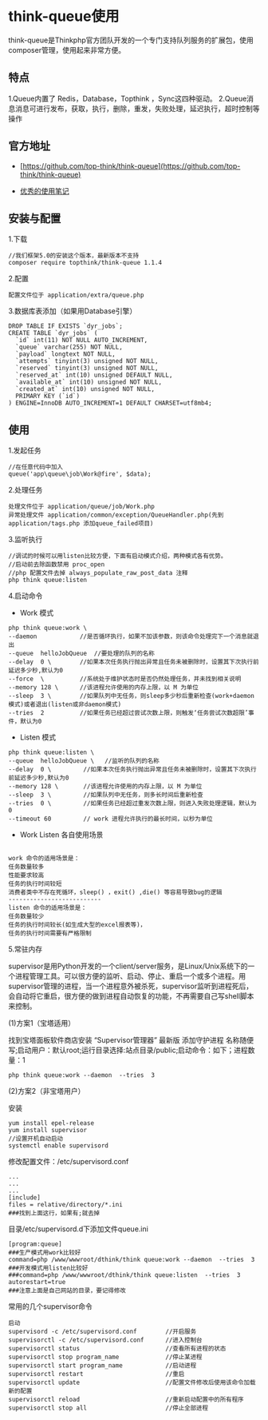 # think-queue使用
think-queue是Thinkphp官方团队开发的一个专门支持队列服务的扩展包，使用composer管理，使用起来非常方便。

## 特点
1.Queue内置了 Redis，Database，Topthink ，Sync这四种驱动。
2.Queue消息消息可进行发布，获取，执行，删除，重发，失败处理，延迟执行，超时控制等操作

## 官方地址
- [https://github.com/top-think/think-queue](https://github.com/top-think/think-queue)

- [优秀的使用笔记](https://github.com/coolseven/notes/blob/master/thinkphp-queue/README.md)

## 安装与配置
1.下载
```
//我们框架5.0的安装这个版本，最新版本不支持
composer require topthink/think-queue 1.1.4
```
2.配置
```
配置文件位于 application/extra/queue.php
```

3.数据库表添加（如果用Database引擎）
```
DROP TABLE IF EXISTS `dyr_jobs`;
CREATE TABLE `dyr_jobs` (
  `id` int(11) NOT NULL AUTO_INCREMENT,
  `queue` varchar(255) NOT NULL,
  `payload` longtext NOT NULL,
  `attempts` tinyint(3) unsigned NOT NULL,
  `reserved` tinyint(3) unsigned NOT NULL,
  `reserved_at` int(10) unsigned DEFAULT NULL,
  `available_at` int(10) unsigned NOT NULL,
  `created_at` int(10) unsigned NOT NULL,
  PRIMARY KEY (`id`)
) ENGINE=InnoDB AUTO_INCREMENT=1 DEFAULT CHARSET=utf8mb4;
```

## 使用
1.发起任务
```
//在任意代码中加入
queue('app\queue\job\Work@fire', $data);
```

2.处理任务
```
处理文件位于 application/queue/job/Work.php
异常处理文件 application/common/exception/QueueHandler.php(先到application/tags.php 添加queue_failed项目)
```

3.监听执行
```
//调试的时候可以用listen比较方便，下面有启动模式介绍，两种模式各有优势。
//启动前去除函数禁用 proc_open
//php 配置文件去掉 always_populate_raw_post_data 注释
php think queue:listen
```

4.启动命令
- Work 模式
```
php think queue:work \
--daemon            //是否循环执行，如果不加该参数，则该命令处理完下一个消息就退出
--queue  helloJobQueue  //要处理的队列的名称
--delay  0 \        //如果本次任务执行抛出异常且任务未被删除时，设置其下次执行前延迟多少秒,默认为0
--force  \          //系统处于维护状态时是否仍然处理任务，并未找到相关说明
--memory 128 \      //该进程允许使用的内存上限，以 M 为单位
--sleep  3 \        //如果队列中无任务，则sleep多少秒后重新检查(work+daemon模式)或者退出(listen或非daemon模式)
--tries  2          //如果任务已经超过尝试次数上限，则触发‘任务尝试次数超限’事件，默认为0
```
- Listen 模式
```
php think queue:listen \
--queue  helloJobQueue \   //监听的队列的名称
--delay  0 \         //如果本次任务执行抛出异常且任务未被删除时，设置其下次执行前延迟多少秒,默认为0
--memory 128 \       //该进程允许使用的内存上限，以 M 为单位
--sleep  3 \         //如果队列中无任务，则多长时间后重新检查
--tries  0 \         //如果任务已经超过重发次数上限，则进入失败处理逻辑，默认为0
--timeout 60         // work 进程允许执行的最长时间，以秒为单位
```
- Work Listen 各自使用场景
```

work 命令的适用场景是：
任务数量较多
性能要求较高
任务的执行时间较短
消费者类中不存在死循环，sleep() ，exit() ,die() 等容易导致bug的逻辑
--------------------------
listen 命令的适用场景是：
任务数量较少
任务的执行时间较长(如生成大型的excel报表等)，
任务的执行时间需要有严格限制
```

5.常驻内存

supervisor是用Python开发的一个client/server服务，是Linux/Unix系统下的一个进程管理工具。可以很方便的监听、启动、停止、重启一个或多个进程。用supervisor管理的进程，当一个进程意外被杀死，supervisor监听到进程死后，会自动将它重启，很方便的做到进程自动恢复的功能，不再需要自己写shell脚本来控制。

(1)方案1（宝塔适用）

找到宝塔面板软件商店安装 “Supervisor管理器” 最新版
添加守护进程
名称随便写;启动用户：默认root;运行目录选择:站点目录/public;启动命令：如下；进程数量：1
```
php think queue:work --daemon  --tries  3
```

(2)方案2（非宝塔用户）

安装
```
yum install epel-release
yum install supervisor
//设置开机自动启动
systemctl enable supervisord
```

修改配置文件：/etc/supervisord.conf
```
...
...
...
[include]
files = relative/directory/*.ini
###找到上面这行，如果有;就去掉
```

目录/etc/supervisord.d下添加文件queue.ini
```
[program:queue]
###生产模式用work比较好
command=php /www/wwwroot/dthink/think queue:work --daemon  --tries  3
###开发模式用listen比较好
###command=php /www/wwwroot/dthink/think queue:listen  --tries  3
autorestart=true
###注意上面是自己网站的目录，要记得修改
```

常用的几个supervisor命令
```
启动
supervisord -c /etc/supervisord.conf        //开启服务
supervisorctl -c /etc/supervisord.conf      //进入控制台
supervisorctl status                        //查看所有进程的状态
supervisorctl stop program_name             //停止某进程
supervisorctl start program_name            //启动进程
supervisorctl restart                       //重启
supervisorctl update                        //配置文件修改后使用该命令加载新的配置
supervisorctl reload                        //重新启动配置中的所有程序
supervisorctl stop all                      //停止全部进程
```
